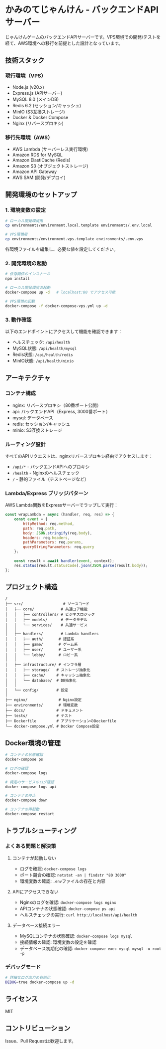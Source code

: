 # かみのてじゃんけん - バックエンドAPIサーバー

じゃんけんゲームのバックエンドAPIサーバーです。VPS環境での開発/テストを経て、AWS環境への移行を前提とした設計となっています。

## 技術スタック

### 現行環境（VPS）
- Node.js (v20.x)
- Express.js (APIサーバー)
- MySQL 8.0 (メインDB)
- Redis 6.2 (セッション/キャッシュ)
- MinIO (S3互換ストレージ)
- Docker & Docker Compose
- Nginx (リバースプロキシ)

### 移行先環境（AWS）
- AWS Lambda (サーバーレス実行環境)
- Amazon RDS for MySQL
- Amazon ElastiCache (Redis)
- Amazon S3 (オブジェクトストレージ)
- Amazon API Gateway
- AWS SAM (開発/デプロイ)

## 開発環境のセットアップ

### 1. 環境変数の設定

```bash
# ローカル開発環境用
cp environments/environment.local.template environments/.env.local

# VPS環境用
cp environments/environment.vps.template environments/.env.vps
```

各環境ファイルを編集し、必要な値を設定してください。

### 2. 開発環境の起動

```bash
# 依存関係のインストール
npm install

# ローカル開発環境の起動
docker-compose up -d   # localhost:80 でアクセス可能

# VPS環境の起動
docker-compose -f docker-compose-vps.yml up -d
```

### 3. 動作確認

以下のエンドポイントにアクセスして機能を確認できます：

- ヘルスチェック: `/api/health`
- MySQL状態: `/api/health/mysql`
- Redis状態: `/api/health/redis`
- MinIO状態: `/api/health/minio`

## アーキテクチャ

### コンテナ構成

- nginx: リバースプロキシ（80番ポート公開）
- api: バックエンドAPI（Express, 3000番ポート）
- mysql: データベース
- redis: セッション/キャッシュ
- minio: S3互換ストレージ

### ルーティング設計

すべてのAPIリクエストは、nginxリバースプロキシ経由でアクセスします：

- `/api/*` - バックエンドAPIへのプロキシ
- `/health` - Nginxのヘルスチェック
- `/` - 静的ファイル（テストページなど）

### Lambda/Express ブリッジパターン

AWS Lambda関数をExpressサーバーでラップして実行：

```javascript
const wrapLambda = async (handler, req, res) => {
    const event = {
        httpMethod: req.method,
        path: req.path,
        body: JSON.stringify(req.body),
        headers: req.headers,
        pathParameters: req.params,
        queryStringParameters: req.query
    };
    
    const result = await handler(event, context);
    res.status(result.statusCode).json(JSON.parse(result.body));
};
```

## プロジェクト構造

```
/
├── src/                  # ソースコード
│   ├── core/            # 共通コア機能
│   │   ├── controllers/ # ビジネスロジック
│   │   ├── models/      # データモデル
│   │   └── services/    # 共通サービス
│   │
│   ├── handlers/        # Lambda handlers
│   │   ├── auth/       # 認証系
│   │   ├── game/       # ゲーム系
│   │   ├── user/       # ユーザー系
│   │   └── lobby/      # ロビー系
│   │
│   ├── infrastructure/ # インフラ層
│   │   ├── storage/   # ストレージ抽象化
│   │   ├── cache/     # キャッシュ抽象化
│   │   └── database/  # DB抽象化
│   │
│   └── config/        # 設定
│
├── nginx/              # Nginx設定
├── environments/       # 環境変数
├── docs/              # ドキュメント
├── tests/             # テスト
├── Dockerfile         # アプリケーションのDockerfile
└── docker-compose.yml # Docker Compose設定
```

## Docker環境の管理

```bash
# コンテナの状態確認
docker-compose ps

# ログの確認
docker-compose logs

# 特定のサービスのログ確認
docker-compose logs api

# コンテナの停止
docker-compose down

# コンテナの再起動
docker-compose restart
```

## トラブルシューティング

### よくある問題と解決策

1. コンテナが起動しない
   - ログを確認: `docker-compose logs`
   - ポート競合の確認: `netstat -an | findstr "80 3000"`
   - 環境変数の確認: `.env`ファイルの存在と内容

2. APIにアクセスできない
   - Nginxのログを確認: `docker-compose logs nginx`
   - APIコンテナの状態確認: `docker-compose ps api`
   - ヘルスチェックの実行: `curl http://localhost/api/health`

3. データベース接続エラー
   - MySQLコンテナの状態確認: `docker-compose logs mysql`
   - 接続情報の確認: 環境変数の設定を確認
   - データベース初期化の確認: `docker-compose exec mysql mysql -u root -p`

### デバッグモード

```bash
# 詳細なログ出力の有効化
DEBUG=true docker-compose up -d
```

## ライセンス

MIT

## コントリビューション

Issue、Pull Requestは歓迎します。
